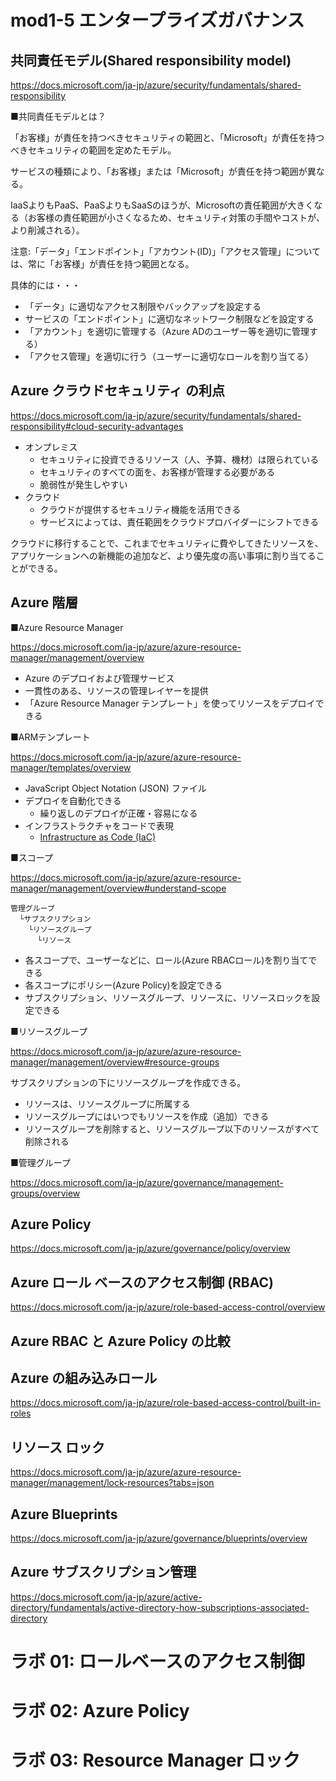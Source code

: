 # mod1-5 エンタープライズガバナンス

## 共同責任モデル(Shared responsibility model)

https://docs.microsoft.com/ja-jp/azure/security/fundamentals/shared-responsibility

■共同責任モデルとは？

「お客様」が責任を持つべきセキュリティの範囲と、「Microsoft」が責任を持つべきセキュリティの範囲を定めたモデル。

サービスの種類により、「お客様」または「Microsoft」が責任を持つ範囲が異なる。

IaaSよりもPaaS、PaaSよりもSaaSのほうが、Microsoftの責任範囲が大きくなる（お客様の責任範囲が小さくなるため、セキュリティ対策の手間やコストが、より削減される）。

注意:「データ」「エンドポイント」「アカウント(ID)」「アクセス管理」については、常に「お客様」が責任を持つ範囲となる。

具体的には・・・

- 「データ」に適切なアクセス制限やバックアップを設定する
- サービスの「エンドポイント」に適切なネットワーク制限などを設定する
- 「アカウント」を適切に管理する（Azure ADのユーザー等を適切に管理する）
- 「アクセス管理」を適切に行う（ユーザーに適切なロールを割り当てる）

## Azure クラウドセキュリティ の利点

https://docs.microsoft.com/ja-jp/azure/security/fundamentals/shared-responsibility#cloud-security-advantages

- オンプレミス
  - セキュリティに投資できるリソース（人、予算、機材）は限られている
  - セキュリティのすべての面を、お客様が管理する必要がある
  - 脆弱性が発生しやすい
- クラウド
  - クラウドが提供するセキュリティ機能を活用できる
  - サービスによっては、責任範囲をクラウドプロバイダーにシフトできる

クラウドに移行することで、これまでセキュリティに費やしてきたリソースを、アプリケーションへの新機能の追加など、より優先度の高い事項に割り当てることができる。

## Azure 階層

■Azure Resource Manager

https://docs.microsoft.com/ja-jp/azure/azure-resource-manager/management/overview

- Azure のデプロイおよび管理サービス
- 一貫性のある、リソースの管理レイヤーを提供
- 「Azure Resource Manager テンプレート」を使ってリソースをデプロイできる

■ARMテンプレート

https://docs.microsoft.com/ja-jp/azure/azure-resource-manager/templates/overview

- JavaScript Object Notation (JSON) ファイル
- デプロイを自動化できる
  - 繰り返しのデプロイが正確・容易になる
- インフラストラクチャをコードで表現
  - [Infrastructure as Code (IaC)](https://docs.microsoft.com/ja-jp/dotnet/architecture/cloud-native/infrastructure-as-code)

■スコープ

https://docs.microsoft.com/ja-jp/azure/azure-resource-manager/management/overview#understand-scope

```
管理グループ
  └サブスクリプション
    └リソースグループ
      └リソース
```

- 各スコープで、ユーザーなどに、ロール(Azure RBACロール)を割り当てできる
- 各スコープにポリシー(Azure Policy)を設定できる
- サブスクリプション、リソースグループ、リソースに、リソースロックを設定できる

■リソースグループ

https://docs.microsoft.com/ja-jp/azure/azure-resource-manager/management/overview#resource-groups

サブスクリプションの下にリソースグループを作成できる。

- リソースは、リソースグループに所属する
- リソースグループにはいつでもリソースを作成（追加）できる
- リソースグループを削除すると、リソースグループ以下のリソースがすべて削除される

■管理グループ

https://docs.microsoft.com/ja-jp/azure/governance/management-groups/overview

## Azure Policy

https://docs.microsoft.com/ja-jp/azure/governance/policy/overview

## Azure ロール ベースのアクセス制御 (RBAC)

https://docs.microsoft.com/ja-jp/azure/role-based-access-control/overview


## Azure RBAC と Azure Policy の比較

## Azure の組み込みロール

https://docs.microsoft.com/ja-jp/azure/role-based-access-control/built-in-roles

## リソース ロック

https://docs.microsoft.com/ja-jp/azure/azure-resource-manager/management/lock-resources?tabs=json

## Azure Blueprints

https://docs.microsoft.com/ja-jp/azure/governance/blueprints/overview

## Azure サブスクリプション管理

https://docs.microsoft.com/ja-jp/azure/active-directory/fundamentals/active-directory-how-subscriptions-associated-directory

# ラボ 01: ロールベースのアクセス制御

# ラボ 02: Azure Policy

# ラボ 03: Resource Manager ロック